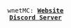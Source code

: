 <p align="center">
  <samp>
    wnetMC:
    <b><a href="https://wnetmc.github.io">Website</a></b>
<br />
    <b><a href="https://discord.gg/fVYJauND4A">     Discord Server</a></b>
</samp><br>
</p>

